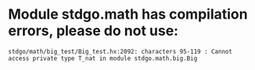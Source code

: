 # Module stdgo.math has compilation errors, please do not use:
```
stdgo/math/big_test/Big_test.hx:2092: characters 95-119 : Cannot access private type T_nat in module stdgo.math.big.Big

```

